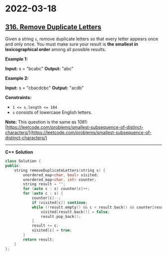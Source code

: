 # 2022-03-18

## [316. Remove Duplicate Letters](https://leetcode.com/problems/remove-duplicate-letters/)

Given a string `s`, remove duplicate letters so that every letter appears once and only once. You must make sure your result is **the smallest in lexicographical order** among all possible results.

**Example 1:**

**Input:** s = "bcabc"
**Output:** "abc"

**Example 2:**

**Input:** s = "cbacdcbc"
**Output:** "acdb"

**Constraints:**

- `1 <= s.length <= 104`
- `s` consists of lowercase English letters.

**Note:** This question is the same as 1081: [https://leetcode.com/problems/smallest-subsequence-of-distinct-characters/](https://leetcode.com/problems/smallest-subsequence-of-distinct-characters/)

---

**C++ Solution**

```c++
class Solution {
public:
    string removeDuplicateLetters(string s) {
        unordered_map<char, bool> visited;
        unordered_map<char, int> counter;
        string result = "";
        for (auto c : s) counter[c]++;
        for (auto c : s) {
            counter[c]--;
            if (visited[c]) continue;
            while (!result.empty() && c < result.back() && counter[result.back()] > 0) {
                visited[result.back()] = false;
                result.pop_back();
            }
            result += c;
            visited[c] = true;
        }
        return result;
    }
};
```
